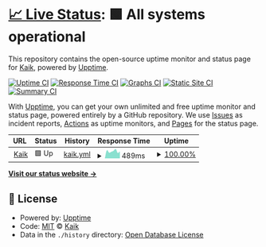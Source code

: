 # [📈 Live Status](https://kaikstatus.com): <!--live status--> **🟩 All systems operational**

This repository contains the open-source uptime monitor and status page for [Kaik](https://kaik.com/), powered by [Upptime](https://github.com/upptime/upptime).

[![Uptime CI](https://github.com/kaikhq/kaikstatus.com/workflows/Uptime%20CI/badge.svg)](https://github.com/kaikhq/kaikstatus.com/actions?query=workflow%3A%22Uptime+CI%22)
[![Response Time CI](https://github.com/kaikhq/kaikstatus.com/workflows/Response%20Time%20CI/badge.svg)](https://github.com/kaikhq/kaikstatus.com/actions?query=workflow%3A%22Response+Time+CI%22)
[![Graphs CI](https://github.com/kaikhq/kaikstatus.com/workflows/Graphs%20CI/badge.svg)](https://github.com/kaikhq/kaikstatus.com/actions?query=workflow%3A%22Graphs+CI%22)
[![Static Site CI](https://github.com/kaikhq/kaikstatus.com/workflows/Static%20Site%20CI/badge.svg)](https://github.com/kaikhq/kaikstatus.com/actions?query=workflow%3A%22Static+Site+CI%22)
[![Summary CI](https://github.com/kaikhq/kaikstatus.com/workflows/Summary%20CI/badge.svg)](https://github.com/kaikhq/kaikstatus.com/actions?query=workflow%3A%22Summary+CI%22)

With [Upptime](https://upptime.js.org), you can get your own unlimited and free uptime monitor and status page, powered entirely by a GitHub repository. We use [Issues](https://github.com/kaikhq/kaikstatus.com/issues) as incident reports, [Actions](https://github.com/kaikhq/kaikstatus.com/actions) as uptime monitors, and [Pages](https://kaikstatus.com) for the status page.

<!--start: status pages-->
<!-- This summary is generated by Upptime (https://github.com/upptime/upptime) -->
<!-- Do not edit this manually, your changes will be overwritten -->
<!-- prettier-ignore -->
| URL | Status | History | Response Time | Uptime |
| --- | ------ | ------- | ------------- | ------ |
| <img alt="" src="https://favicons.githubusercontent.com/kaik.io" height="13"> [Kaik](https://kaik.io) | 🟩 Up | [kaik.yml](https://github.com/kaikhq/kaikstatus.com/commits/HEAD/history/kaik.yml) | <details><summary><img alt="Response time graph" src="./graphs/kaik/response-time-week.png" height="20"> 489ms</summary><br><a href="https://kaikstatus.com/history/kaik"><img alt="Response time 435" src="https://img.shields.io/endpoint?url=https%3A%2F%2Fraw.githubusercontent.com%2Fkaikhq%2Fkaikstatus.com%2FHEAD%2Fapi%2Fkaik%2Fresponse-time.json"></a><br><a href="https://kaikstatus.com/history/kaik"><img alt="24-hour response time 473" src="https://img.shields.io/endpoint?url=https%3A%2F%2Fraw.githubusercontent.com%2Fkaikhq%2Fkaikstatus.com%2FHEAD%2Fapi%2Fkaik%2Fresponse-time-day.json"></a><br><a href="https://kaikstatus.com/history/kaik"><img alt="7-day response time 489" src="https://img.shields.io/endpoint?url=https%3A%2F%2Fraw.githubusercontent.com%2Fkaikhq%2Fkaikstatus.com%2FHEAD%2Fapi%2Fkaik%2Fresponse-time-week.json"></a><br><a href="https://kaikstatus.com/history/kaik"><img alt="30-day response time 770" src="https://img.shields.io/endpoint?url=https%3A%2F%2Fraw.githubusercontent.com%2Fkaikhq%2Fkaikstatus.com%2FHEAD%2Fapi%2Fkaik%2Fresponse-time-month.json"></a><br><a href="https://kaikstatus.com/history/kaik"><img alt="1-year response time 435" src="https://img.shields.io/endpoint?url=https%3A%2F%2Fraw.githubusercontent.com%2Fkaikhq%2Fkaikstatus.com%2FHEAD%2Fapi%2Fkaik%2Fresponse-time-year.json"></a></details> | <details><summary><a href="https://kaikstatus.com/history/kaik">100.00%</a></summary><a href="https://kaikstatus.com/history/kaik"><img alt="All-time uptime 99.99%" src="https://img.shields.io/endpoint?url=https%3A%2F%2Fraw.githubusercontent.com%2Fkaikhq%2Fkaikstatus.com%2FHEAD%2Fapi%2Fkaik%2Fuptime.json"></a><br><a href="https://kaikstatus.com/history/kaik"><img alt="24-hour uptime 100.00%" src="https://img.shields.io/endpoint?url=https%3A%2F%2Fraw.githubusercontent.com%2Fkaikhq%2Fkaikstatus.com%2FHEAD%2Fapi%2Fkaik%2Fuptime-day.json"></a><br><a href="https://kaikstatus.com/history/kaik"><img alt="7-day uptime 100.00%" src="https://img.shields.io/endpoint?url=https%3A%2F%2Fraw.githubusercontent.com%2Fkaikhq%2Fkaikstatus.com%2FHEAD%2Fapi%2Fkaik%2Fuptime-week.json"></a><br><a href="https://kaikstatus.com/history/kaik"><img alt="30-day uptime 100.00%" src="https://img.shields.io/endpoint?url=https%3A%2F%2Fraw.githubusercontent.com%2Fkaikhq%2Fkaikstatus.com%2FHEAD%2Fapi%2Fkaik%2Fuptime-month.json"></a><br><a href="https://kaikstatus.com/history/kaik"><img alt="1-year uptime 99.99%" src="https://img.shields.io/endpoint?url=https%3A%2F%2Fraw.githubusercontent.com%2Fkaikhq%2Fkaikstatus.com%2FHEAD%2Fapi%2Fkaik%2Fuptime-year.json"></a></details>

<!--end: status pages-->

[**Visit our status website →**](https://kaikstatus.com)

## 📄 License

- Powered by: [Upptime](https://github.com/upptime/upptime)
- Code: [MIT](./LICENSE) © [Kaik](https://kaik.com/)
- Data in the `./history` directory: [Open Database License](https://opendatacommons.org/licenses/odbl/1-0/)
